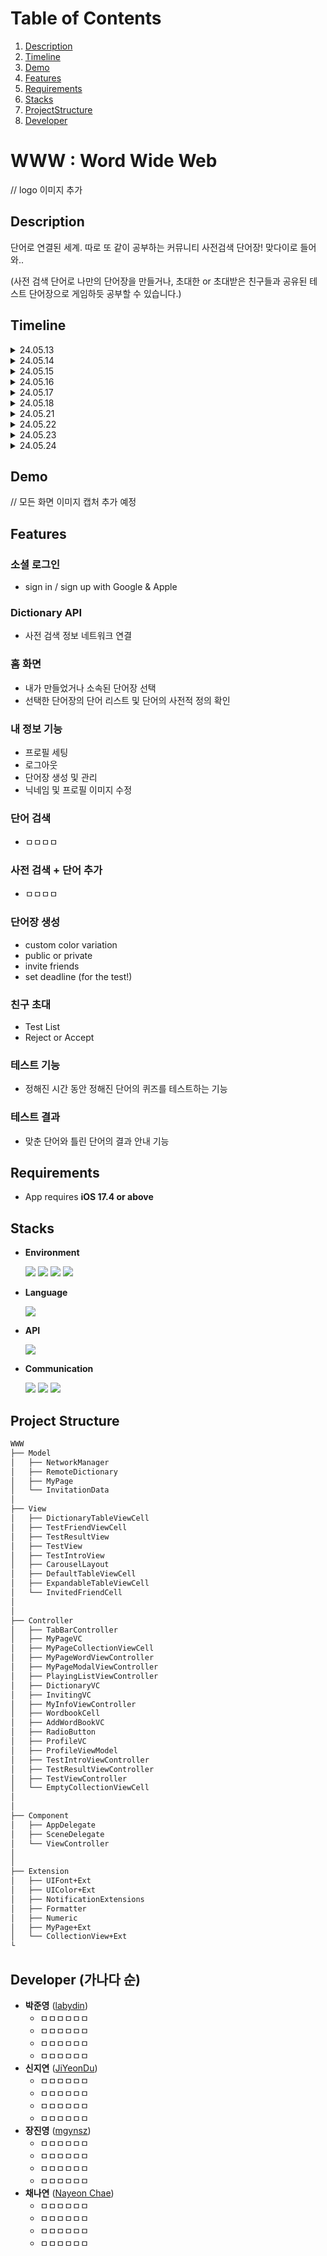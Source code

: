 # Table of Contents
1. [Description](#description)
2. [Timeline](#timeline)
3. [Demo](#demo)
4. [Features](#features)
5. [Requirements](#requirements)
6. [Stacks](#stacks)
7. [ProjectStructure](#projectStructure)
8. [Developer](#developer)

# WWW : Word Wide Web

// logo 이미지 추가



## Description

단어로 연결된 세계.
따로 또 같이 공부하는 커뮤니티 사전검색 단어장! 
맞다이로 들어와.. 


(사전 검색 단어로 나만의 단어장을 만들거나, 
초대한 or 초대받은 친구들과 공유된 테스트 단어장으로 게임하듯 공부할 수 있습니다.)


## Timeline

<details>
   <summary> 24.05.13 </summary>
    <pre>● Project 아이디어 회의
    ○ 컨셉 논의, 역할 분담, 와이어프레임 구성

    </pre>
</details>

<details>
   <summary> 24.05.14 </summary>
        <pre>● 주요 기능에 대한 상세한 논의
● 소셜 로그인 페이지 구현
    ○ Sign in / Sign up 기능 및 페이지 구현
        </pre>
</details>

<details>
   <summary> 24.05.15 </summary>
    <pre>● 계정 정보 저장(backend) 기능 구현
● Firebase 구축
    </pre>
</details>

<details>
   <summary> 24.05.16 </summary>
   <pre>● ㅁㅁㅁㅁ
● ㅁㅁㅁㅁ
● ㅁㅁㅁㅁ
● ㅁㅁㅁㅁ
   </pre>
</details>

<details>
   <summary> 24.05.17 </summary>
   <pre>● 친구 초대 페이지 생성
● ㅁㅁㅁㅁ
● ㅁㅁㅁㅁ
● ㅁㅁㅁㅁ
● ㅁㅁㅁㅁ
● ㅁㅁㅁㅁ
   </pre>
</details>

<details>
   <summary> 24.05.18 </summary>
   <pre>● ㅁㅁㅁㅁ
   </pre>
</details>    

<details>
   <summary> 24.05.21 </summary>
   <pre>● ㅁㅁㅁㅁ
   </pre>
</details>    

<details>
   <summary> 24.05.22 </summary>
   <pre>● ㅁㅁㅁㅁ
   </pre>
</details>    

<details>
   <summary> 24.05.23 </summary>
   <pre>● ㅁㅁㅁㅁ
   </pre>
</details>   

<details>
   <summary> 24.05.24 </summary>
   <pre>● 최종 점검 (UI 디테일 및 파일명, 디자인 패턴 점검 등)
● ReadMe 작성
   </pre>
</details> 

## Demo
// 모든 화면 이미지 캡처 추가 예정


## Features
### 소셜 로그인
- sign in / sign up with Google & Apple


### Dictionary API
- 사전 검색 정보 네트워크 연결


### 홈 화면
- 내가 만들었거나 소속된 단어장 선택
- 선택한 단어장의 단어 리스트 및 단어의 사전적 정의 확인


### 내 정보 기능
- 프로필 세팅
- 로그아웃
- 단어장 생성 및 관리
- 닉네임 및 프로필 이미지 수정


### 단어 검색
- ㅁㅁㅁㅁ


### 사전 검색 + 단어 추가
- ㅁㅁㅁㅁ


### 단어장 생성
- custom color variation
- public or private 
- invite friends
- set deadline (for the test!)


### 친구 초대
- Test List 
- Reject or Accept


### 테스트 기능
- 정해진 시간 동안 정해진 단어의 퀴즈를 테스트하는 기능


### 테스트 결과
- 맞춘 단어와 틀린 단어의 결과 안내 기능


## Requirements
- App requires **iOS 17.4 or above**

## Stacks
- **Environment**

    <img src="https://img.shields.io/badge/-Xcode-147EFB?style=flat&logo=xcode&logoColor=white"/> <img src="https://img.shields.io/badge/-git-F05032?style=flat&logo=git&logoColor=white"/> <img src="https://img.shields.io/badge/Firebase-FFCA28?style=flat-square&logo=firebase&logoColor=black"/> <img src="https://img.shields.io/badge/Adobe InDesign-FF3366?style=flat-square&logo=Adobe InDesign&logoColor=white"/>


- **Language**

    <img src="https://img.shields.io/badge/-swift-F05138?style=flat&logo=swift&logoColor=white"/> 

- **API**

    <img src="https://img.shields.io/badge/-Kakao-FFCD00?style=flat&logo=Kakao&logoColor=white"/>

- **Communication**

    <img src="https://img.shields.io/badge/-Slack-4A154B?style=flat&logo=Slack&logoColor=white"/> <img src="https://img.shields.io/badge/-Notion-000000?style=flat&logo=Notion&logoColor=white"/> <img src="https://img.shields.io/badge/-Figma-F24E1E?style=flat&logo=Figma&logoColor=white"/>

## Project Structure

```markdown
WWW
├── Model
│   ├── NetworkManager
│   ├── RemoteDictionary
│   ├── MyPage
│   └── InvitationData
│
├── View
│   ├── DictionaryTableViewCell
│   ├── TestFriendViewCell
│   ├── TestResultView
│   ├── TestView
│   ├── TestIntroView
│   ├── CarouselLayout
│   ├── DefaultTableViewCell
│   ├── ExpandableTableViewCell
│   └── InvitedFriendCell
│
│
├── Controller
│   ├── TabBarController
│   ├── MyPageVC
│   ├── MyPageCollectionViewCell
│   ├── MyPageWordViewController
│   ├── MyPageModalViewController
│   ├── PlayingListViewController
│   ├── DictionaryVC
│   ├── InvitingVC
│   ├── MyInfoViewController
│   ├── WordbookCell
│   ├── AddWordBookVC
│   ├── RadioButton
│   ├── ProfileVC
│   ├── ProfileViewModel
│   ├── TestIntroViewController
│   ├── TestResultViewController
│   ├── TestViewController
│   └── EmptyCollectionViewCell
│
│
├── Component
│   ├── AppDelegate
│   ├── SceneDelegate
│   └── ViewController
│
│
├── Extension
│   ├── UIFont+Ext
│   ├── UIColor+Ext
│   ├── NotificationExtensions
│   ├── Formatter
│   ├── Numeric
│   ├── MyPage+Ext
│   └── CollectionView+Ext
└ 
```


## Developer (가나다 순)
*  **박준영** ([labydin](https://github.com/labydin))
    - ㅁㅁㅁㅁㅁㅁ
    - ㅁㅁㅁㅁㅁㅁ
    - ㅁㅁㅁㅁㅁㅁ
    - ㅁㅁㅁㅁㅁㅁ 
*  **신지연** ([JiYeonDu](https://github.com/JiYeonDu))
    - ㅁㅁㅁㅁㅁㅁ
    - ㅁㅁㅁㅁㅁㅁ
    - ㅁㅁㅁㅁㅁㅁ
    - ㅁㅁㅁㅁㅁㅁ
*  **장진영** ([mgynsz](https://github.com/mgynsz))
    - ㅁㅁㅁㅁㅁㅁ
    - ㅁㅁㅁㅁㅁㅁ
    - ㅁㅁㅁㅁㅁㅁ
    - ㅁㅁㅁㅁㅁㅁ
*  **채나연** ([Nayeon Chae](https://github.com/NY-Chae))
    - ㅁㅁㅁㅁㅁㅁ
    - ㅁㅁㅁㅁㅁㅁ
    - ㅁㅁㅁㅁㅁㅁ
    - ㅁㅁㅁㅁㅁㅁ
